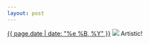 ```yaml
---
layout: post
---
```


<p>
  <time><a href="/54">{{ page.date | date: "%e %B, %Y" }}</a></time>
  <a href="/54"><img src="{{ site.assets_url }}/54.jpg"/></a>
  <span>Artistic!</span>
</p>

